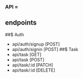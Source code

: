 ### API = 
## endpoints
##$ Auth
- api/auth/signup [POST] 
- api/auth/signin [POST]
##$ Task
- api/task [GET]
- api/task [POST]
- api/task/:id [PATCH]
- api/task/:id [DELETE]
